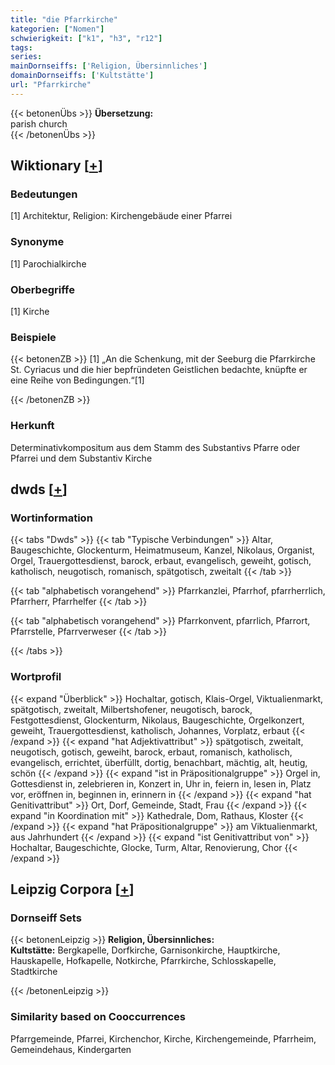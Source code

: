```yaml
---
title: "die Pfarrkirche"
kategorien: ["Nomen"]
schwierigkeit: ["k1", "h3", "r12"]
tags:
series:
mainDornseiffs: ['Religion, Übersinnliches']
domainDornseiffs: ['Kultstätte']
url: "Pfarrkirche"
---
```


{{< betonenÜbs >}}
**Übersetzung:**  
parish church  
{{< /betonenÜbs >}}

## Wiktionary [[+](https://de.wiktionary.org/wiki/Pfarrkirche)]

### Bedeutungen
[1] Architektur, Religion: Kirchengebäude einer Pfarrei  

### Synonyme
[1] Parochialkirche  

### Oberbegriffe
[1] Kirche  

### Beispiele
{{< betonenZB >}}
[1] „An die Schenkung, mit der Seeburg die Pfarrkirche St. Cyriacus und die hier bepfründeten Geistlichen bedachte, knüpfte er eine Reihe von Bedingungen.“[1]  

{{< /betonenZB >}}
### Herkunft
Determinativkompositum aus dem Stamm des Substantivs Pfarre oder Pfarrei und dem Substantiv Kirche  



## dwds [[+](https://www.dwds.de/wb/Pfarrkirche)]

### Wortinformation
{{< tabs "Dwds" >}}
{{< tab "Typische Verbindungen" >}}
Altar, Baugeschichte, Glockenturm, Heimatmuseum, Kanzel, Nikolaus, Organist, Orgel, Trauergottesdienst, barock, erbaut, evangelisch, geweiht, gotisch, katholisch, neugotisch, romanisch, spätgotisch, zweitalt
{{< /tab >}}

{{< tab "alphabetisch vorangehend" >}}
Pfarrkanzlei, Pfarrhof, pfarrherrlich, Pfarrherr, Pfarrhelfer
{{< /tab >}}

{{< tab "alphabetisch vorangehend" >}}
Pfarrkonvent, pfarrlich, Pfarrort, Pfarrstelle, Pfarrverweser
{{< /tab >}}

{{< /tabs >}}

### Wortprofil
{{< expand "Überblick" >}} Hochaltar, gotisch, Klais-Orgel, Viktualienmarkt, spätgotisch, zweitalt, Milbertshofener, neugotisch, barock, Festgottesdienst, Glockenturm, Nikolaus, Baugeschichte, Orgelkonzert, geweiht, Trauergottesdienst, katholisch, Johannes, Vorplatz, erbaut {{< /expand >}}
{{< expand "hat Adjektivattribut" >}} spätgotisch, zweitalt, neugotisch, gotisch, geweiht, barock, erbaut, romanisch, katholisch, evangelisch, errichtet, überfüllt, dortig, benachbart, mächtig, alt, heutig, schön {{< /expand >}}
{{< expand "ist in Präpositionalgruppe" >}} Orgel in, Gottesdienst in, zelebrieren in, Konzert in, Uhr in, feiern in, lesen in, Platz vor, eröffnen in, beginnen in, erinnern in {{< /expand >}}
{{< expand "hat Genitivattribut" >}} Ort, Dorf, Gemeinde, Stadt, Frau {{< /expand >}}
{{< expand "in Koordination mit" >}} Kathedrale, Dom, Rathaus, Kloster {{< /expand >}}
{{< expand "hat Präpositionalgruppe" >}} am Viktualienmarkt, aus Jahrhundert {{< /expand >}}
{{< expand "ist Genitivattribut von" >}} Hochaltar, Baugeschichte, Glocke, Turm, Altar, Renovierung, Chor {{< /expand >}}

## Leipzig Corpora [[+](https://corpora.uni-leipzig.de/en/res?word=Pfarrkirche&corpusId=deu_newscrawl-public_2018)]

### Dornseiff Sets
{{< betonenLeipzig >}}
**Religion, Übersinnliches:**  
**Kultstätte:** Bergkapelle, Dorfkirche, Garnisonkirche, Hauptkirche, Hauskapelle, Hofkapelle, Notkirche, Pfarrkirche, Schlosskapelle, Stadtkirche  

{{< /betonenLeipzig >}}

### Similarity based on Cooccurrences
Pfarrgemeinde, Pfarrei, Kirchenchor, Kirche, Kirchengemeinde, Pfarrheim, Gemeindehaus, Kindergarten

